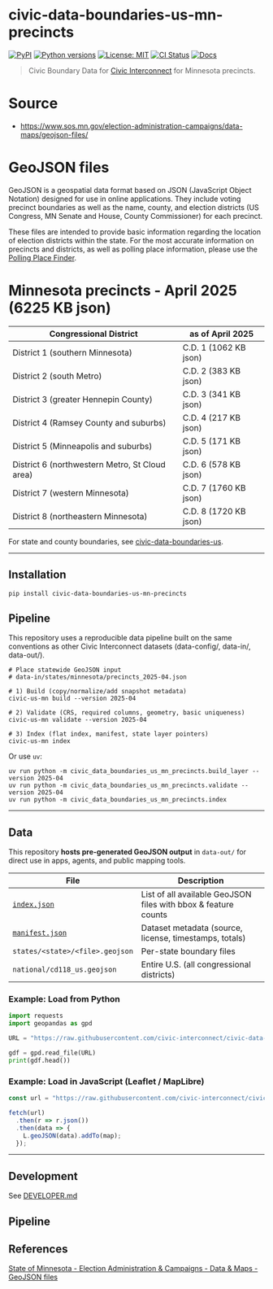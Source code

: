 # civic-data-boundaries-us-mn-precincts

[![PyPI](https://img.shields.io/pypi/v/civic-data-boundaries-us-mn-precincts.svg)](https://pypi.org/project/civic-data-boundaries-us-mn-precincts/)
[![Python versions](https://img.shields.io/pypi/pyversions/civic-data-boundaries-us-mn-precincts.svg)](https://pypi.org/project/civic-data-boundaries-us-mn-precincts/)
[![License: MIT](https://img.shields.io/badge/license-MIT-green.svg)](https://opensource.org/licenses/MIT)
[![CI Status](https://github.com/civic-interconnect/civic-data-boundaries-us-mn-precincts/actions/workflows/ci.yml/badge.svg)](https://github.com/civic-interconnect/civic-data-boundaries-us-mn-precincts/actions/workflows/ci.yml)
[![Docs](https://img.shields.io/badge/docs-mkdocs--material-blue)](https://civic-interconnect.github.io/civic-data-boundaries-us-mn-precincts/)

> Civic Boundary Data for [Civic Interconnect](https://github.com/civic-interconnect) for Minnesota precincts.

# Source

- <https://www.sos.mn.gov/election-administration-campaigns/data-maps/geojson-files/>

# GeoJSON files
GeoJSON is a geospatial data format based on JSON (JavaScript Object Notation) designed for use in online applications. They include voting precinct boundaries as well as the name, county, and election districts (US Congress, MN Senate and House, County Commissioner) for each precinct.

These files are intended to provide basic information regarding the location of election districts within the state. For the most accurate information on precincts and districts, as well as polling place information, please use the [Polling Place Finder](https://www.sos.mn.gov/elections-voting/election-day-voting/where-do-i-vote/).

# Minnesota precincts  - April 2025 (6225 KB json)

|Congressional District	| as of April 2025|
|-----------------------|-----------------|
|District 1 (southern Minnesota)	|C.D. 1 (1062 KB json)|
|District 2 (south Metro)	|C.D. 2 (383 KB json)|
|District 3 (greater Hennepin County)	|C.D. 3 (341 KB json)|
|District 4 (Ramsey County and suburbs)|	C.D. 4 (217 KB json)|
|District 5 (Minneapolis and suburbs)	|C.D. 5 (171 KB json)|
|District 6 (northwestern Metro, St Cloud area)|	C.D. 6 (578 KB json)|
|District 7 (western Minnesota)	|C.D. 7 (1760 KB json)|
|District 8 (northeastern Minnesota)	|C.D. 8 (1720 KB json)|

For state and county boundaries, see [civic-data-boundaries-us](https://github.com/civic-interconnect/civic-data-boundaries-us/).

---

## Installation

```shell
pip install civic-data-boundaries-us-mn-precincts
```

## Pipeline

This repository uses a reproducible data pipeline built on the same conventions as other Civic Interconnect datasets (data-config/, data-in/, data-out/).

```shell
# Place statewide GeoJSON input
# data-in/states/minnesota/precincts_2025-04.json

# 1) Build (copy/normalize/add snapshot metadata)
civic-us-mn build --version 2025-04

# 2) Validate (CRS, required columns, geometry, basic uniqueness)
civic-us-mn validate --version 2025-04

# 3) Index (flat index, manifest, state layer pointers)
civic-us-mn index

```

Or use `uv`:

```shell
uv run python -m civic_data_boundaries_us_mn_precincts.build_layer --version 2025-04
uv run python -m civic_data_boundaries_us_mn_precincts.validate --version 2025-04
uv run python -m civic_data_boundaries_us_mn_precincts.index
```
---

## Data

This repository **hosts pre-generated GeoJSON output** in `data-out/` for direct use in apps, agents, and public mapping tools.

| File | Description |
|-------|------------|
| [`index.json`](https://raw.githubusercontent.com/civic-interconnect/civic-data-boundaries-us-mn-precincts/refs/heads/main/data-out/index.json) | List of all available GeoJSON files with bbox & feature counts |
| [`manifest.json`](https://raw.githubusercontent.com/civic-interconnect/civic-data-boundaries-us-mn-precincts/refs/heads/main/data-out/manifest.json) | Dataset metadata (source, license, timestamps, totals) |
| `states/<state>/<file>.geojson` | Per-state boundary files |
| `national/cd118_us.geojson` | Entire U.S. (all congressional districts) |

### Example: Load from Python

```python
import requests
import geopandas as gpd

URL = "https://raw.githubusercontent.com/civic-interconnect/civic-data-boundaries-us-mn-precincts/refs/heads/main/data-out/states/minnesota/cd118_minnesota.geojson"

gdf = gpd.read_file(URL)
print(gdf.head())
```

### Example: Load in JavaScript (Leaflet / MapLibre)

```js
const url = "https://raw.githubusercontent.com/civic-interconnect/civic-data-boundaries-us-mn-precincts/refs/heads/main/data-out/national/cd118_us.geojson";

fetch(url)
  .then(r => r.json())
  .then(data => {
    L.geoJSON(data).addTo(map);
  });
```

---

## Development

See [DEVELOPER.md](./DEVELOPER.md)

## Pipeline



## References

[State of Minnesota - Election Administration & Campaigns - Data & Maps - GeoJSON files](https://www.sos.mn.gov/election-administration-campaigns/data-maps/geojson-files/)


